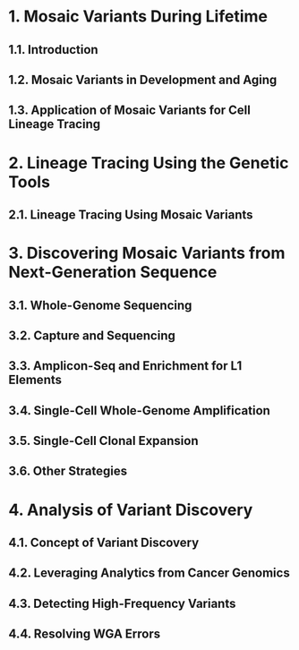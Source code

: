 # 1. Mosaic Variants During Lifetime

## 1.1. Introduction


## 1.2. Mosaic Variants in Development and Aging

## 1.3. Application of Mosaic Variants for Cell Lineage Tracing

# 2. Lineage Tracing Using the Genetic Tools

## 2.1. Lineage Tracing Using Mosaic Variants

# 3. Discovering Mosaic Variants from Next-Generation Sequence

## 3.1. Whole-Genome Sequencing

## 3.2. Capture and Sequencing

## 3.3. Amplicon-Seq and Enrichment for L1 Elements

## 3.4. Single-Cell Whole-Genome Amplification

## 3.5. Single-Cell Clonal Expansion

## 3.6. Other Strategies

# 4. Analysis of Variant Discovery

## 4.1. Concept of Variant Discovery

## 4.2. Leveraging Analytics from Cancer Genomics

## 4.3. Detecting High-Frequency Variants

## 4.4. Resolving WGA Errors

